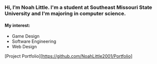 ### Hi, I’m Noah Little. I'm a student at Southeast Missouri State University and I'm majoring in computer science.
#### My interest:
- Game Design
- Software Engineering
- Web Design

[Project Portfolio][https://github.com/NoahLittle2001/Portfolio]

<!---
NoahLittle2001/NoahLittle2001 is a ✨ special ✨ repository because its `README.md` (this file) appears on your GitHub profile.
You can click the Preview link to take a look at your changes.
--->
